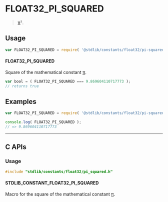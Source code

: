 <!--

@license Apache-2.0

Copyright (c) 2025 The Stdlib Authors.

Licensed under the Apache License, Version 2.0 (the "License");
you may not use this file except in compliance with the License.
You may obtain a copy of the License at

   http://www.apache.org/licenses/LICENSE-2.0

Unless required by applicable law or agreed to in writing, software
distributed under the License is distributed on an "AS IS" BASIS,
WITHOUT WARRANTIES OR CONDITIONS OF ANY KIND, either express or implied.
See the License for the specific language governing permissions and
limitations under the License.

-->

# FLOAT32_PI_SQUARED

> [π][@stdlib/constants/float32/pi]².

<section class="usage">

## Usage

```javascript
var FLOAT32_PI_SQUARED = require( '@stdlib/constants/float32/pi-squared' );
```

#### FLOAT32_PI_SQUARED

Square of the mathematical constant [π][@stdlib/constants/float32/pi].

```javascript
var bool = ( FLOAT32_PI_SQUARED === 9.869604110717773 );
// returns true
```

</section>

<!-- /.usage -->

<section class="examples">

## Examples

<!-- TODO: better example -->

<!-- eslint no-undef: "error" -->

```javascript
var FLOAT32_PI_SQUARED = require( '@stdlib/constants/float32/pi-squared' );

console.log( FLOAT32_PI_SQUARED );
// => 9.869604110717773
```

</section>

<!-- /.examples -->

<!-- C interface documentation. -->

* * *

<section class="c">

## C APIs

<!-- Section to include introductory text. Make sure to keep an empty line after the intro `section` element and another before the `/section` close. -->

<section class="intro">

</section>

<!-- /.intro -->

<!-- C usage documentation. -->

<section class="usage">

### Usage

```c
#include "stdlib/constants/float32/pi_squared.h"
```

#### STDLIB_CONSTANT_FLOAT32_PI_SQUARED

Macro for the square of the mathematical constant [π][@stdlib/constants/float32/pi].

</section>

<!-- /.usage -->

<!-- C API usage notes. Make sure to keep an empty line after the `section` element and another before the `/section` close. -->

<section class="notes">

</section>

<!-- /.notes -->

<!-- C API usage examples. -->

<section class="examples">

</section>

<!-- /.examples -->

</section>

<!-- /.c -->

<!-- Section for related `stdlib` packages. Do not manually edit this section, as it is automatically populated. -->

<section class="related">

</section>

<!-- /.related -->

<!-- Section for all links. Make sure to keep an empty line after the `section` element and another before the `/section` close. -->

<section class="links">

[@stdlib/constants/float32/pi]: https://github.com/stdlib-js/constants/tree/main/float32/pi

</section>

<!-- /.links -->
